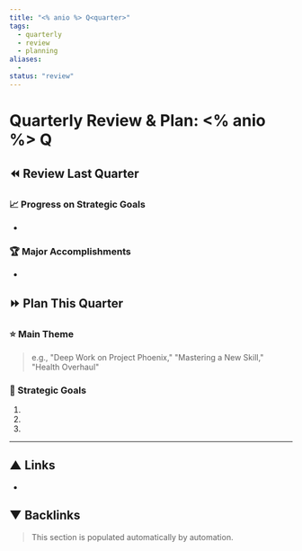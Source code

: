 ```yaml
---
title: "<% anio %> Q<quarter>"
tags:
  - quarterly
  - review
  - planning
aliases:
  - 
status: "review"
---
```


# Quarterly Review & Plan: <% anio %> Q<quarter>

## ⏪ Review Last Quarter
### 📈 Progress on Strategic Goals
- 

### 🏆 Major Accomplishments
- 

## ⏩ Plan This Quarter
### ⭐ Main Theme
> e.g., "Deep Work on Project Phoenix," "Mastering a New Skill," "Health Overhaul"

### 🎯 Strategic Goals
1. 
2. 
3. 

---
## ▲ Links
- 

## ▼ Backlinks
> This section is populated automatically by automation.
